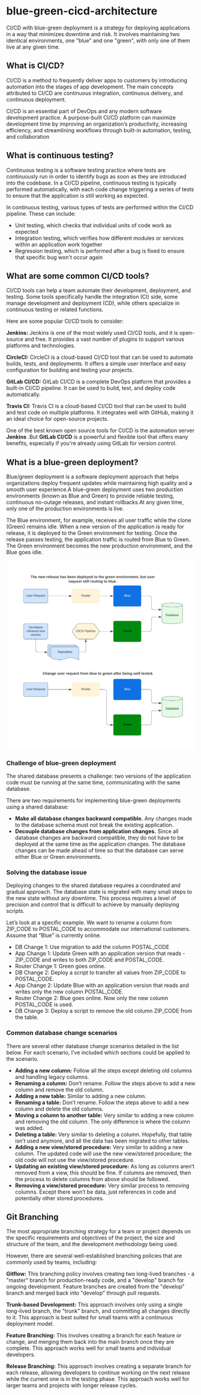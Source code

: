 # blue-green-cicd-architecture

CI/CD with blue-green deployment is a strategy for deploying applications in a way that minimizes downtime and risk. It involves maintaining two identical environments, one "blue" and one "green", with only one of them live at any given time.

## What is CI/CD?

CI/CD is a method to frequently deliver apps to customers by introducing automation into the stages of app development. The main concepts attributed to CI/CD are continuous integration, continuous delivery, and continuous deployment.

CI/CD is an essential part of DevOps and any modern software development practice. A purpose-built CI/CD platform can maximize development time by improving an organization’s productivity, increasing efficiency, and streamlining workflows through built-in automation, testing, and collaboration

## What is continuous testing?

Continuous testing is a software testing practice where tests are continuously run in order to identify bugs as soon as they are introduced into the codebase. In a CI/CD pipeline, continuous testing is typically performed automatically, with each code change triggering a series of tests to ensure that the application is still working as expected.

In continuous testing, various types of tests are performed within the CI/CD pipeline. These can include:

- Unit testing, which checks that individual units of code work as expected
- Integration testing, which verifies how different modules or services within an application work together
- Regression testing, which is performed after a bug is fixed to ensure that specific bug won't occur again

## What are some common CI/CD tools?

CI/CD tools can help a team automate their development, deployment, and testing. Some tools specifically handle the integration (CI) side, some manage development and deployment (CD), while others specialize in continuous testing or related functions.

Here are some popular CI/CD tools to consider:

**Jenkins:** Jenkins is one of the most widely used CI/CD tools, and it is open-source and free. It provides a vast number of plugins to support various platforms and technologies.

**CircleCI:** CircleCI is a cloud-based CI/CD tool that can be used to automate builds, tests, and deployments. It offers a simple user interface and easy configuration for building and testing your projects.

**GitLab CI/CD:** GitLab CI/CD is a complete DevOps platform that provides a built-in CI/CD pipeline. It can be used to build, test, and deploy code automatically.

**Travis CI:** Travis CI is a cloud-based CI/CD tool that can be used to build and test code on multiple platforms. It integrates well with GitHub, making it an ideal choice for open-source projects.

One of the best known open source tools for CI/CD is the automation server **Jenkins** .But **GitLab CI/CD** is a powerful and flexible tool that offers many benefits, especially if you're already using GitLab for version control.

## What is a blue-green deployment?

Blue/green deployment is a software deployment approach that helps organizations deploy frequent updates while maintaining high quality and a smooth user experience.A blue-green deployment uses two production environments (known as Blue and Green) to provide reliable testing, continuous no-outage releases, and instant rollbacks.At any given time, only one of the production environments is live.

The Blue environment, for example, receives all user traffic while the clone (Green) remains idle. When a new version of the application is ready for release, it is deployed to the Green environment for testing. Once the release passes testing, the application traffic is routed from Blue to Green. The Green environment becomes the new production environment, and the Blue goes idle.

<kbd>![ Blue/Green deployment ](./blue-green.png)</kbd>

### Challenge of blue-green deployment

The shared database presents a challenge: two versions of the application code must be running at the same time, communicating with the same database.

There are two requirements for implementing blue-green deployments using a shared database:

- **Make all database changes backward compatible.**
  Any changes made to the database schema must not break the existing application.
- **Decouple database changes from application changes.**
  Since all database changes are backward compatible, they do not have to be deployed at the same time as the application changes. The database changes can be made ahead of time so that the database can serve either Blue or Green environments.

### Solving the database issue

Deploying changes to the shared database requires a coordinated and gradual approach. The database state is migrated with many small steps to the new state without any downtime. This process requires a level of precision and control that is difficult to achieve by manually deploying scripts.

Let’s look at a specific example. We want to rename a column from ZIP_CODE to POSTAL_CODE to accommodate our international customers. Assume that “Blue” is currently online.

- DB Change 1: Use migration to add the column POSTAL_CODE
- App Change 1: Update Green with an application version that reads - ZIP_CODE and writes to both ZIP_CODE and POSTAL_CODE.
- Router Change 1: Green goes online.
- DB Change 2: Deploy a script to transfer all values from ZIP_CODE to POSTAL_CODE.
- App Change 2: Update Blue with an application version that reads and writes only the new column POSTAL_CODE.
- Router Change 2: Blue goes online. Now only the new column POSTAL_CODE is used.
- DB Change 3: Deploy a script to remove the old column ZIP_CODE from the table.

### Common database change scenarios

There are several other database change scenarios detailed in the list below. For each scenario, I’ve included which sections could be applied to the scenario.

- **Adding a new column:** Follow all the steps except deleting old columns and handling legacy columns.
- **Renaming a column:** Don’t rename. Follow the steps above to add a new column and remove the old column.
- **Adding a new table:** Similar to adding a new column.
- **Renaming a table:** Don’t rename. Follow the steps above to add a new column and delete the old columns.
- **Moving a column to another table:** Very similar to adding a new column and removing the old column. The only difference is where the column was added.
- **Deleting a table:** Very similar to deleting a column. Hopefully, that table isn’t used anymore, and all the data has been migrated to other tables.
- **Adding a new view/stored procedure:** Very similar to adding a new column. The updated code will use the new view/stored procedure; the old code will not use the view/stored procedure.
- **Updating an existing view/stored procedure:** As long as columns aren’t removed from a view, this should be fine. If columns are removed, then the process to delete columns from above should be followed.
- **Removing a view/stored procedure:** Very similar process to removing columns. Except there won’t be data, just references in code and potentially other stored procedures.

## Git Branching

The most appropriate branching strategy for a team or project depends on the specific requirements and objectives of the project, the size and structure of the team, and the development methodology being used.

However, there are several well-established branching policies that are commonly used by teams, including:

**Gitflow:** This branching policy involves creating two long-lived branches - a "master" branch for production-ready code, and a "develop" branch for ongoing development. Feature branches are created from the "develop" branch and merged back into "develop" through pull requests.

**Trunk-based Development:** This approach involves only using a single long-lived branch, the "trunk" branch, and committing all changes directly to it. This approach is best suited for small teams with a continuous deployment model.

**Feature Branching:** This involves creating a branch for each feature or change, and merging them back into the main branch once they are complete. This approach works well for small teams and individual developers.

**Release Branching:** This approach involves creating a separate branch for each release, allowing developers to continue working on the next release while the current one is in the testing phase. This approach works well for larger teams and projects with longer release cycles.
